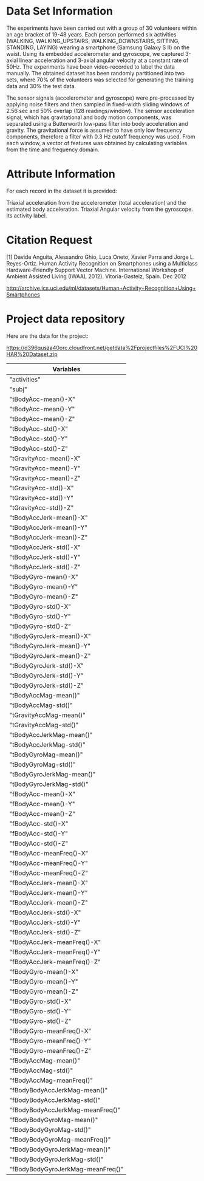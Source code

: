 # Data Set Information

The experiments have been carried out with a group of 30 volunteers within an age bracket of 19-48 years. Each person performed six activities (WALKING, WALKING_UPSTAIRS, WALKING_DOWNSTAIRS, SITTING, STANDING, LAYING) wearing a smartphone (Samsung Galaxy S II) on the waist. Using its embedded accelerometer and gyroscope, we captured 3-axial linear acceleration and 3-axial angular velocity at a constant rate of 50Hz. The experiments have been video-recorded to label the data manually. The obtained dataset has been randomly partitioned into two sets, where 70% of the volunteers was selected for generating the training data and 30% the test data.

The sensor signals (accelerometer and gyroscope) were pre-processed by applying noise filters and then sampled in fixed-width sliding windows of 2.56 sec and 50% overlap (128 readings/window). The sensor acceleration signal, which has gravitational and body motion components, was separated using a Butterworth low-pass filter into body acceleration and gravity. The gravitational force is assumed to have only low frequency components, therefore a filter with 0.3 Hz cutoff frequency was used. From each window, a vector of features was obtained by calculating variables from the time and frequency domain.

# Attribute Information

For each record in the dataset it is provided:

Triaxial acceleration from the accelerometer (total acceleration) and the estimated body acceleration.
Triaxial Angular velocity from the gyroscope.
Its activity label.

# Citation Request

[1] Davide Anguita, Alessandro Ghio, Luca Oneto, Xavier Parra and Jorge L. Reyes-Ortiz. Human Activity Recognition on Smartphones using a Multiclass Hardware-Friendly Support Vector Machine. International Workshop of Ambient Assisted Living (IWAAL 2012). Vitoria-Gasteiz, Spain. Dec 2012

http://archive.ics.uci.edu/ml/datasets/Human+Activity+Recognition+Using+Smartphones

# Project data repository

Here are the data for the project:

https://d396qusza40orc.cloudfront.net/getdata%2Fprojectfiles%2FUCI%20HAR%20Dataset.zip

| Variables                         |
|-----------------------------------|
| "activities"                      |
| "subj"                            |
| "tBodyAcc-mean()-X"               |
| "tBodyAcc-mean()-Y"               |
| "tBodyAcc-mean()-Z"               |
| "tBodyAcc-std()-X"                |
| "tBodyAcc-std()-Y"                |
| "tBodyAcc-std()-Z"                |
| "tGravityAcc-mean()-X"            |
| "tGravityAcc-mean()-Y"            |
| "tGravityAcc-mean()-Z"            |
| "tGravityAcc-std()-X"             |
| "tGravityAcc-std()-Y"             |
| "tGravityAcc-std()-Z"             |
| "tBodyAccJerk-mean()-X"           |
| "tBodyAccJerk-mean()-Y"           |
| "tBodyAccJerk-mean()-Z"           |
| "tBodyAccJerk-std()-X"            |
| "tBodyAccJerk-std()-Y"            |
| "tBodyAccJerk-std()-Z"            |
| "tBodyGyro-mean()-X"              |
| "tBodyGyro-mean()-Y"              |
| "tBodyGyro-mean()-Z"              |
| "tBodyGyro-std()-X"               |
| "tBodyGyro-std()-Y"               |
| "tBodyGyro-std()-Z"               |
| "tBodyGyroJerk-mean()-X"          |
| "tBodyGyroJerk-mean()-Y"          |
| "tBodyGyroJerk-mean()-Z"          |
| "tBodyGyroJerk-std()-X"           |
| "tBodyGyroJerk-std()-Y"           |
| "tBodyGyroJerk-std()-Z"           |
| "tBodyAccMag-mean()"              |
| "tBodyAccMag-std()"               |
| "tGravityAccMag-mean()"           |
| "tGravityAccMag-std()"            |
| "tBodyAccJerkMag-mean()"          |
| "tBodyAccJerkMag-std()"           |
| "tBodyGyroMag-mean()"             |
| "tBodyGyroMag-std()"              |
| "tBodyGyroJerkMag-mean()"         |
| "tBodyGyroJerkMag-std()"          |
| "fBodyAcc-mean()-X"               |
| "fBodyAcc-mean()-Y"               |
| "fBodyAcc-mean()-Z"               |
| "fBodyAcc-std()-X"                |
| "fBodyAcc-std()-Y"                |
| "fBodyAcc-std()-Z"                |
| "fBodyAcc-meanFreq()-X"           |
| "fBodyAcc-meanFreq()-Y"           |
| "fBodyAcc-meanFreq()-Z"           |
| "fBodyAccJerk-mean()-X"           |
| "fBodyAccJerk-mean()-Y"           |
| "fBodyAccJerk-mean()-Z"           |
| "fBodyAccJerk-std()-X"            |
| "fBodyAccJerk-std()-Y"            |
| "fBodyAccJerk-std()-Z"            |
| "fBodyAccJerk-meanFreq()-X"       |
| "fBodyAccJerk-meanFreq()-Y"       |
| "fBodyAccJerk-meanFreq()-Z"       |
| "fBodyGyro-mean()-X"              |
| "fBodyGyro-mean()-Y"              |
| "fBodyGyro-mean()-Z"              |
| "fBodyGyro-std()-X"               |
| "fBodyGyro-std()-Y"               |
| "fBodyGyro-std()-Z"               |
| "fBodyGyro-meanFreq()-X"          |
| "fBodyGyro-meanFreq()-Y"          |
| "fBodyGyro-meanFreq()-Z"          |
| "fBodyAccMag-mean()"              |
| "fBodyAccMag-std()"               |
| "fBodyAccMag-meanFreq()"          |
| "fBodyBodyAccJerkMag-mean()"      |
| "fBodyBodyAccJerkMag-std()"       |
| "fBodyBodyAccJerkMag-meanFreq()"  |
| "fBodyBodyGyroMag-mean()"         |
| "fBodyBodyGyroMag-std()"          |
| "fBodyBodyGyroMag-meanFreq()"     |
| "fBodyBodyGyroJerkMag-mean()"     |
| "fBodyBodyGyroJerkMag-std()"      |
| "fBodyBodyGyroJerkMag-meanFreq()" |
